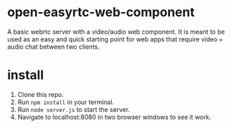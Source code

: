 # open-easyrtc-web-component

A basic webrtc server with a video/audio web component.
It is meant to be used as an easy and quick starting point 
for web apps that require video + audio chat between two 
clients.   

# install
1. Clone this repo.
2. Run `npm install` in your terminal.
3. Run `node server.js` to start the server.
4. Navigate to localhost:8080 in two browser windows to see it work.